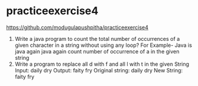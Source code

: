 # practiceexercise4
https://github.com/modugulapushpitha/practiceexercise4
1. Write a java program to count the total number of occurrences of a given character in a string
without using any loop?
For Example- Java is java again java again count number of occurrence of a in the given string
2. Write a program to replace all d with f and all l with t in the given  String
Input: daily dry
Output: faity fry
Original string: daily dry
New String: faity fry
